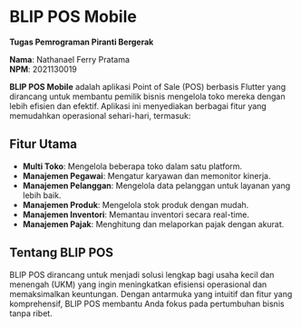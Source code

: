 # BLIP POS Mobile

**Tugas Pemrograman Piranti Bergerak**

**Nama**: Nathanael Ferry Pratama  
**NPM**: 2021130019  

**BLIP POS Mobile** adalah aplikasi Point of Sale (POS) berbasis Flutter yang dirancang untuk membantu pemilik bisnis mengelola toko mereka dengan lebih efisien dan efektif. Aplikasi ini menyediakan berbagai fitur yang memudahkan operasional sehari-hari, termasuk:

## Fitur Utama

- **Multi Toko**: Mengelola beberapa toko dalam satu platform.
- **Manajemen Pegawai**: Mengatur karyawan dan memonitor kinerja.
- **Manajemen Pelanggan**: Mengelola data pelanggan untuk layanan yang lebih baik.
- **Manajemen Produk**: Mengelola stok produk dengan mudah.
- **Manajemen Inventori**: Memantau inventori secara real-time.
- **Manajemen Pajak**: Menghitung dan melaporkan pajak dengan akurat.

## Tentang BLIP POS

BLIP POS dirancang untuk menjadi solusi lengkap bagi usaha kecil dan menengah (UKM) yang ingin meningkatkan efisiensi operasional dan memaksimalkan keuntungan. Dengan antarmuka yang intuitif dan fitur yang komprehensif, BLIP POS membantu Anda fokus pada pertumbuhan bisnis tanpa ribet.
